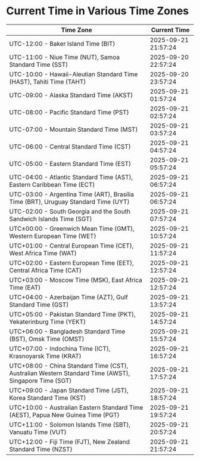 # Current Time in Various Time Zones

| Time Zone | Current Time |
|-----------|--------------|
| UTC-12:00 - Baker Island Time (BIT) | 2025-09-21 21:57:24 |
| UTC-11:00 - Niue Time (NUT), Samoa Standard Time (SST) | 2025-09-20 22:57:24 |
| UTC-10:00 - Hawaii-Aleutian Standard Time (HAST), Tahiti Time (TAHT) | 2025-09-20 23:57:24 |
| UTC-09:00 - Alaska Standard Time (AKST) | 2025-09-21 01:57:24 |
| UTC-08:00 - Pacific Standard Time (PST) | 2025-09-21 02:57:24 |
| UTC-07:00 - Mountain Standard Time (MST) | 2025-09-21 03:57:24 |
| UTC-06:00 - Central Standard Time (CST) | 2025-09-21 04:57:24 |
| UTC-05:00 - Eastern Standard Time (EST) | 2025-09-21 05:57:24 |
| UTC-04:00 - Atlantic Standard Time (AST), Eastern Caribbean Time (ECT) | 2025-09-21 06:57:24 |
| UTC-03:00 - Argentina Time (ART), Brasília Time (BRT), Uruguay Standard Time (UYT) | 2025-09-21 06:57:24 |
| UTC-02:00 - South Georgia and the South Sandwich Islands Time (SGT) | 2025-09-21 07:57:24 |
| UTC±00:00 - Greenwich Mean Time (GMT), Western European Time (WET) | 2025-09-21 10:57:24 |
| UTC+01:00 - Central European Time (CET), West Africa Time (WAT) | 2025-09-21 11:57:24 |
| UTC+02:00 - Eastern European Time (EET), Central Africa Time (CAT) | 2025-09-21 12:57:24 |
| UTC+03:00 - Moscow Time (MSK), East Africa Time (EAT) | 2025-09-21 12:57:24 |
| UTC+04:00 - Azerbaijan Time (AZT), Gulf Standard Time (GST) | 2025-09-21 13:57:24 |
| UTC+05:00 - Pakistan Standard Time (PKT), Yekaterinburg Time (YEKT) | 2025-09-21 14:57:24 |
| UTC+06:00 - Bangladesh Standard Time (BST), Omsk Time (OMST) | 2025-09-21 15:57:24 |
| UTC+07:00 - Indochina Time (ICT), Krasnoyarsk Time (KRAT) | 2025-09-21 16:57:24 |
| UTC+08:00 - China Standard Time (CST), Australian Western Standard Time (AWST), Singapore Time (SGT) | 2025-09-21 17:57:24 |
| UTC+09:00 - Japan Standard Time (JST), Korea Standard Time (KST) | 2025-09-21 18:57:24 |
| UTC+10:00 - Australian Eastern Standard Time (AEST), Papua New Guinea Time (PGT) | 2025-09-21 19:57:24 |
| UTC+11:00 - Solomon Islands Time (SBT), Vanuatu Time (VUT) | 2025-09-21 20:57:24 |
| UTC+12:00 - Fiji Time (FJT), New Zealand Standard Time (NZST) | 2025-09-21 21:57:24 |
